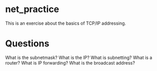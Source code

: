# net_practice
This is an exercise about the basics of TCP/IP addressing.

# Questions
What is the subnetmask?
What is the IP?
What is subnetting?
What is a router?
What is IP forwarding?
What is the broadcast address?
